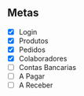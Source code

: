 Metas 
------------ 
 - [x] Login            
 - [x] Produtos         
 - [x] Pedidos          
 - [x] Colaboradores    
 - [ ] Contas Bancarias 
 - [ ] A Pagar          
 - [ ] A Receber          
